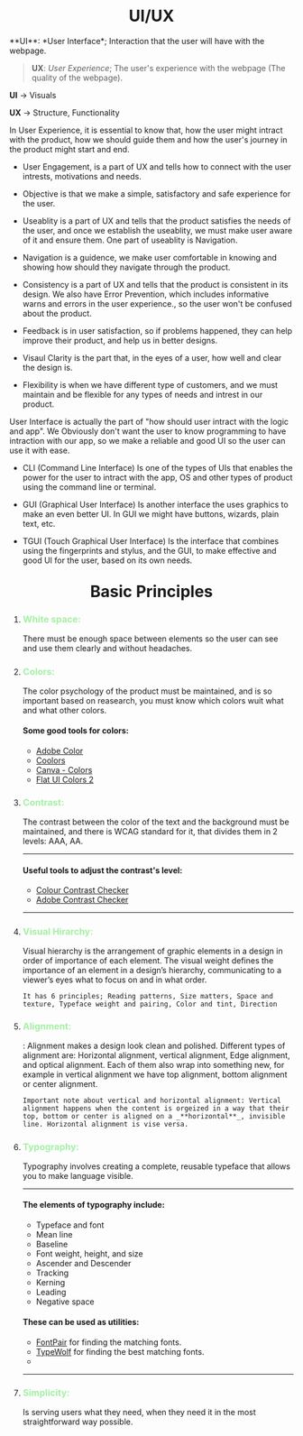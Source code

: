 <h1 style="margin-top: 30px; text-align: center;">UI/UX</h1
> **UI**: *User Interface*; Interaction that the user will have with the webpage.

> **UX**: _User Experience_; The user's experience with the webpage (The quality of the webpage).

**UI** -> Visuals

**UX** -> Structure, Functionality

In User Experience, it is essential to know that, how the user might intract with the product, how we should guide them and how the user's journey in the product might start and end.

- User Engagement, is a part of UX and tells how to connect with the user intrests, motivations and needs.

- Objective is that we make a simple, satisfactory and safe experience for the user.

- Useablity is a part of UX and tells that the product satisfies the needs of the user, and once we establish the useablity, we must make user aware of it and ensure them. One part of useablity is Navigation.

- Navigation is a guidence, we make user comfortable in knowing and showing how should they navigate through the product.

- Consistency is a part of UX and tells that the product is consistent in its design. We also have Error Prevention, which includes informative warns and errors in the user experience., so the user won't be confused about the product.

- Feedback is in user satisfaction, so if problems happened, they can help improve their product, and help us in better designs.

- Visaul Clarity is the part that, in the eyes of a user, how well and clear the design is.

- Flexibility is when we have different type of customers, and we must maintain and be flexible for any types of needs and intrest in our product.

User Interface is actually the part of "how should user intract with the logic and app". We Obviously don't want the user to know programming to have intraction with our app, so we make a reliable and good UI so the user can use it with ease.

- CLI (Command Line Interface) Is one of the types of UIs that enables the power for the user to intract with the app, OS and other types of product using the command line or terminal.

- GUI (Graphical User Interface) Is another interface the uses graphics to make an even better UI. In GUI we might have buttons, wizards, plain text, etc.

- TGUI (Touch Graphical User Interface) Is the interface that combines using the fingerprints and stylus, and the GUI, to make effective and good UI for the user, based on its own needs.

<h1 style="margin-top: 30px; text-align: center;">Basic Principles</h1>

1. <h3 style="color: lightgreen; opacity: 0.8; font-size: 16px">White space:</h3> There must be enough space between elements so the user can see and use them clearly and without headaches.

2. <h3 style="color: lightgreen; opacity: 0.8; font-size: 16px">Colors:</h3> The color psychology of the product must be maintained, and is so important based on reasearch, you must know which colors wuit what and what other colors.

   #### Some good tools for colors:

   - [Adobe Color](https://color.adobe.com/create/color-wheel)
   - [Coolors](https://coolors.co/)
   - [Canva - Colors](https://www.canva.com/colors/)
   - [Flat UI Colors 2](https://flatuicolors.com/)

3. <h3 style="color: lightgreen; opacity: 0.8; font-size: 16px">Contrast:</h3> The contrast between the color of the text and the background must be maintained, and there is WCAG standard for it, that divides them in 2 levels: AAA, AA.

   ***

   #### Useful tools to adjust the contrast's level:

   - [Colour Contrast Checker](https://colourcontrast.cc/)
   - [Adobe Contrast Checker](https://color.adobe.com/create/color-contrast-analyzer)

   ***

4. <h3 style="color: lightgreen; opacity: 0.8; font-size: 16px">Visual Hirarchy:</h3> Visual hierarchy is the arrangement of graphic elements in a design in order of importance of each element. The visual weight defines the importance of an element in a design’s hierarchy, communicating to a viewer’s eyes what to focus on and in what order.

   ```brainfuck
   It has 6 principles; Reading patterns, Size matters, Space and texture, Typeface weight and pairing, Color and tint, Direction
   ```

5. <h3 style="color: lightgreen; opacity: 0.8; font-size: 16px">Alignment:</h3>: Alignment makes a design look clean and polished. Different types of alignment are: Horizontal alignment, vertical alignment, Edge alignment, and optical alignment. Each of them also wrap into something new, for example in vertical alignment we have top alignment, bottom alignment or center alignment.

   ```brainfuck
   Important note about vertical and horizontal alignment: Vertical alignment happens when the content is orgeized in a way that their top, bottom or center is aligned on a _**horizontal**_, invisible line. Horizontal alignment is vise versa.
   ```

6. <h3 style="color: lightgreen; opacity: 0.8; font-size: 16px">Typography:</h3> Typography involves creating a complete, reusable typeface that allows you to make language visible.

   ***

   #### The elements of typography include:

   - Typeface and font
   - Mean line
   - Baseline
   - Font weight, height, and size
   - Ascender and Descender
   - Tracking
   - Kerning
   - Leading
   - Negative space

   #### These can be used as utilities:

   - [FontPair](https://fontpair.co/) for finding the matching fonts.
   - [TypeWolf](https://www.typewolf.com/) for finding the best matching fonts.
   -

   ***

7. <h3 style="color: lightgreen; opacity: 0.8; font-size: 16px">Simplicity:</h3> Is serving users what they need, when they need it in the most straightforward way possible.

